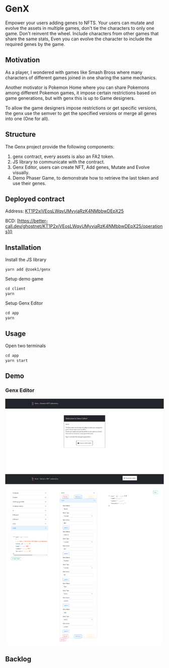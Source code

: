 # GenX

Empower your users adding genes to NFTS. 
Your users can mutate and evolve the assets in 
multiple games, don't tie the characters to only 
one game. Don't reinvent the wheel. Include
characters from other games that share the same stats,
Even you can evolve the character to include the required
genes by the game.

## Motivation

As a player, I wondered with games like Smash Bross where
many characters of different games joined in one sharing
the same mechanics.

Another motivator is Pokemon Home where you can share 
Pokemons among different Pokemon games, it impose certain
restrictions based on game generations, but with genx this is up to
Game designers.

To allow the game designers impose restrictions or 
get specific versions, the genx use the semver
to get the specified versions or merge all genes into one
(One for all).


## Structure
The Genx project provide the following components:
1. genx contract, every assets is also an FA2 token.
2. JS library to communicate with the contract.
3. Genx Editor, users can create NFT, Add genes, Mutate and Evolve visually.
4. Demo Phaser Game, to demonstrate how to retrieve the last token and use their genes.

## Deployed contract

Address: [KT1P2xiVEosLWqyUMyvjaRzK4NMbbwDEpX25](https://ghostnet.tzkt.io/KT1P2xiVEosLWqyUMyvjaRzK4NMbbwDEpX25)

BCD: [https://better-call.dev/ghostnet/KT1P2xiVEosLWqyUMyvjaRzK4NMbbwDEpX25/operations]()

## Installation

Install the JS library

```
yarn add @zoek1/genx
```

Setup demo game

```
cd client
yarn
```

Setup Genx Editor
```
cd app
yarn
```

## Usage
Open two terminals

```
cd app
yarn start
```

## Demo
### Genx Editor
![](screenshots/login.png)
![](screenshots/editor.png)
## Backlog
